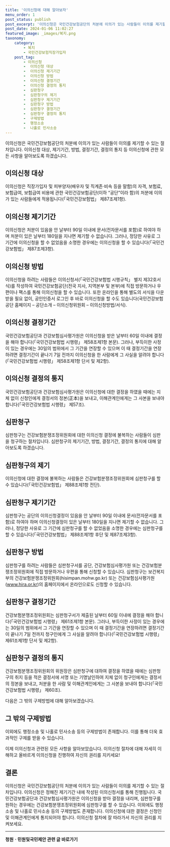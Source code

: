 ```yaml
---
title: '이의신청에 대해 알아보자'
menu_order: 1
post_status: publish
post_excerpt: '이의신청은 국민건강보험공단의 처분에 이의가 있는 사람들이 이의를 제기할 수 있는 절차입니다. 이의신청 대상, 제기기간, 방법, 결정기간, 결정의 통지 등 이의신청에 관한 모든 사항을 알아보도록 하겠습니다.'
post_date: 2024-01-06 11:02:27
featured_image: _images/복지.png
taxonomy:
    category:
        - 복지
        - 국민건강보험직장가입자
    post_tag:
        - 이의신청
        -  이의신청 대상
        -  이의신청 제기기간
        -  이의신청 방법
        -  이의신청 결정기간
        -  이의신청 결정의 통지
        -  심판청구
        -  심판청구의 제기
        -  심판청구 제기기간
        -  심판청구 방법
        -  심판청구 결정기간
        -  심판청구 결정의 통지
        -  구제방법
        -  행정소송
        -  나홀로 민사소송
---
```




이의신청은 국민건강보험공단의 처분에 이의가 있는 사람들이 이의를 제기할 수 있는 절차입니다. 이의신청 대상, 제기기간, 방법, 결정기간, 결정의 통지 등 이의신청에 관한 모든 사항을 알아보도록 하겠습니다.

## 이의신청 대상

이의신청은 직장가입자 및 피부양자(배우자 및 직계존·비속 등을 말함)의 자격, 보험료, 보험급여, 보험급여 비용에 관한 국민건강보험공단(이하 “공단”이라 함)의 처분에 이의가 있는 사람들에게 적용됩니다(「국민건강보험법」 제87조제1항).

## 이의신청 제기기간

이의신청은 처분이 있음을 안 날부터 90일 이내에 문서(전자문서를 포함)로 하여야 하며 처분이 있은 날부터 180일을 지나면 제기할 수 없습니다. 그러나, 정당한 사유로 그 기간에 이의신청을 할 수 없었음을 소명한 경우에는 이의신청을 할 수 있습니다(「국민건강보험법」 제87조제3항).

## 이의신청 방법

이의신청을 하려는 사람들은 이의신청서(「국민건강보험법 시행규칙」 별지 제32호서식)를 작성하여 국민건강보험공단(전국 지사, 지역본부 및 본부)에 직접 방문하거나 우편이나 팩스를 통해 이의신청을 할 수 있습니다. 또한 온라인을 통해 별도의 서식을 다운받을 필요 없이, 공인인증서 로그인 후 바로 이의신청을 할 수도 있습니다(국민건강보험공단 홈페이지 – 공단소개 – 이의신청위원회 – 이의신청방법/서식).

## 이의신청 결정기간

국민건강보험공단과 건강보험심사평가원은 이의신청을 받은 날부터 60일 이내에 결정을 해야 합니다(「국민건강보험법 시행령」 제58조제1항 본문). 그러나, 부득이한 사정이 있는 경우에는 30일의 범위에서 그 기간을 연장할 수 있으며 이 때 결정기간을 연장하려면 결정기간이 끝나기 7일 전까지 이의신청을 한 사람에게 그 사실을 알려야 합니다(「국민건강보험법 시행령」 제58조제1항 단서 및 제2항).

## 이의신청 결정의 통지

국민건강보험공단과 건강보험심사평가원은 이의신청에 대한 결정을 하였을 때에는 지체 없이 신청인에게 결정서의 정본(正本)을 보내고, 이해관계인에게는 그 사본을 보내야 합니다(「국민건강보험법 시행령」 제57조).

## 심판청구


심판청구는 건강보험분쟁조정위원회에 대한 이의신청 결정에 불복하는 사람들이 심판을 청구하는 절차입니다. 심판청구의 제기기간, 방법, 결정기간, 결정의 통지에 대해 알아보도록 하겠습니다.

## 심판청구의 제기

이의신청에 대한 결정에 불복하는 사람들은 건강보험분쟁조정위원회에 심판청구를 할 수 있습니다(「국민건강보험법」 제88조제1항 전단).

## 심판청구 제기기간

심판청구는 공단의 이의신청결정이 있음을 안 날부터 90일 이내에 문서(전자문서를 포함)로 하여야 하며 이의신청결정이 있은 날부터 180일을 지나면 제기할 수 없습니다. 그러나, 정당한 사유로 그 기간에 심판청구를 할 수 없었음을 소명한 경우에는 심판청구를 할 수 있습니다(「국민건강보험법」 제88조제1항 후단 및 제87조제3항).

## 심판청구 방법

심판청구를 하려는 사람들은 심판청구서를 공단, 건강보험심사평가원 또는 건강보험분쟁조정위원회에 직접 방문하거나 우편을 통해 신청할 수 있습니다. 심판청구는 보건복지부의 건강보험분쟁조정위원회(hisimpan.mohw.go.kr) 또는 건강보험심사평가원(www.hira.or.kr)의 홈페이지에서 온라인으로도 신청할 수 있습니다.

## 심판청구 결정기간

건강보험분쟁조정위원회는 심판청구서가 제출된 날부터 60일 이내에 결정을 해야 합니다(「국민건강보험법 시행령」 제61조제1항 본문). 그러나, 부득이한 사정이 있는 경우에는 30일의 범위에서 그 기간을 연장할 수 있으며 이 때 결정기간을 연장하려면 결정기간이 끝나기 7일 전까지 청구인에게 그 사실을 알려야 합니다(「국민건강보험법 시행령」 제61조제1항 단서 및 제2항).

## 심판청구 결정의 통지

건강보험분쟁조정위원회의 위원장은 심판청구에 대하여 결정을 하였을 때에는 심판청구의 취지 등을 적은 결정서에 서명 또는 기명날인하여 지체 없이 청구인에게는 결정서의 정본을 보내고, 처분을 한 사람 및 이해관계인에게는 그 사본을 보내야 합니다(「국민건강보험법 시행령」 제60조).

다음은 그 밖의 구제방법에 대해 알아보겠습니다.

## 그 밖의 구제방법

이외에도 행정소송 및 나홀로 민사소송 등의 구제방법이 존재합니다. 이를 통해 더욱 효과적인 구제를 받을 수 있습니다.

이제 이의신청과 관련된 모든 사항을 알아보았습니다. 이의신청 절차에 대해 자세히 이해하고 올바르게 이의신청을 진행하여 자신의 권리를 지키세요!

## 결론

이의신청은 국민건강보험공단의 처분에 이의가 있는 사람들이 이의를 제기할 수 있는 절차입니다. 이의신청은 정해진 제기기간 내에 작성된 이의신청서를 통해 진행됩니다. 국민건강보험공단과 건강보험심사평가원은 이의신청을 받아 결정을 내리며, 심판청구를 원하는 경우에는 건강보험분쟁조정위원회에 심판청구를 할 수 있습니다. 이외에도 행정소송 및 나홀로 민사소송 등의 구제방법도 존재합니다. 이의신청에 대한 결정은 신청인 및 이해관계인에게 통지되어야 합니다. 이의신청 절차에 잘 따라가서 자신의 권리를 지켜보세요.
<!-- wp:separator -->
<hr class="wp-block-separator has-alpha-channel-opacity"/>
<!-- /wp:separator -->

<!-- wp:group {"backgroundColor":"base","layout":{"type":"constrained"}} -->
<div class="wp-block-group has-base-background-color has-background"><!-- wp:paragraph {"align":"center","fontSize":"medium"} -->
<p class="has-text-align-center has-large-font-size"><strong>청원ㆍ민원및국민제안 관련 글 바로가기</strong></p>
<!-- /wp:paragraph -->


<!-- wp:latest-posts
{"categories":[{"id":7340,"count":19,"description":"","link":"https://uknowlaw.com/category/%ec%b2%ad%ec%9b%90%e3%86%8d%eb%af%bc%ec%9b%90%eb%b0%8f%ea%b5%ad%eb%af%bc%ec%a0%9c%ec%95%88/","name":"청원ㆍ민원및국민제안","slug":"청원ㆍ민원및국민제안","taxonomy":"category","parent":0,"meta":[],"_links":{"self":[{"href":"https://uknowlaw.com/wp-json/wp/v2/categories/7340"}],"collection":[{"href":"https://uknowlaw.com/wp-json/wp/v2/categories"}],"about":[{"href":"https://uknowlaw.com/wp-json/wp/v2/taxonomies/category"}],"wp:post_type":[{"href":"https://uknowlaw.com/wp-json/wp/v2/posts?categories=7340"}],"curies":[{"name":"wp","href":"https://api.w.org/{rel}","templated":true}]}}],"postsToShow":100,"excerptLength":28,"postLayout":"grid","columns":2,"featuredImageAlign":"left","featuredImageSizeSlug":"large","fontSize":"small"} /--></div>
<!-- /wp:group -->